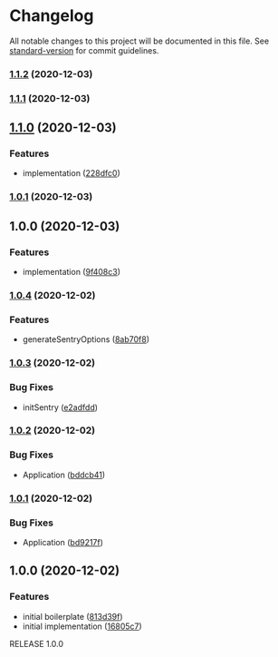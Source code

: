 # Changelog

All notable changes to this project will be documented in this file. See [standard-version](https://github.com/conventional-changelog/standard-version) for commit guidelines.

### [1.1.2](https://github.com/sajjad-shirazy/google-font-family-downloader/compare/v1.1.1...v1.1.2) (2020-12-03)

### [1.1.1](https://github.com/sajjad-shirazy/google-font-family-downloader/compare/v1.1.0...v1.1.1) (2020-12-03)

## [1.1.0](https://github.com/sajjad-shirazy/google-font-family-downloader/compare/v1.0.1...v1.1.0) (2020-12-03)


### Features

* implementation ([228dfc0](https://github.com/sajjad-shirazy/google-font-family-downloader/commit/228dfc09011b864a6f63f2055fe95fda9c60f1ac))

### [1.0.1](https://github.com/sajjad-shirazy/google-font-family-downloader/compare/v1.0.0...v1.0.1) (2020-12-03)

## 1.0.0 (2020-12-03)


### Features

* implementation ([9f408c3](https://github.com/sajjad-shirazy/google-font-family-downloader/commit/9f408c3cfd9e254878bc886adca00d7cb40361a6))

### [1.0.4](https://github.com/nestjsplus/nestjs-package-starter/compare/v1.0.3...v1.0.4) (2020-12-02)


### Features

* generateSentryOptions ([8ab70f8](https://github.com/nestjsplus/nestjs-package-starter/commit/8ab70f8a1829ec9ba446dda5948163c78723af7b))

### [1.0.3](https://github.com/nestjsplus/nestjs-package-starter/compare/v1.0.2...v1.0.3) (2020-12-02)


### Bug Fixes

* initSentry ([e2adfdd](https://github.com/nestjsplus/nestjs-package-starter/commit/e2adfdd1d0dc5d3e03bfb2a8bd60ea2c242d448d))

### [1.0.2](https://github.com/nestjsplus/nestjs-package-starter/compare/v1.0.1...v1.0.2) (2020-12-02)


### Bug Fixes

* Application ([bddcb41](https://github.com/nestjsplus/nestjs-package-starter/commit/bddcb414297b83b0fec44b0f08278b67efa2987c))

### [1.0.1](https://github.com/nestjsplus/nestjs-package-starter/compare/v1.0.0...v1.0.1) (2020-12-02)


### Bug Fixes

* Application ([bd9217f](https://github.com/nestjsplus/nestjs-package-starter/commit/bd9217fe125058ea0b77e71077469c494f9e8dfa))

## 1.0.0 (2020-12-02)


### Features

* initial boilerplate ([813d39f](https://github.com/nestjsplus/nestjs-package-starter/commit/813d39f0f7193d4d393e3944ebc28a317dbede2a))
* initial implementation ([16805c7](https://github.com/nestjsplus/nestjs-package-starter/commit/16805c7e837c5e90479492e89f41e62f8493d7db))

RELEASE 1.0.0